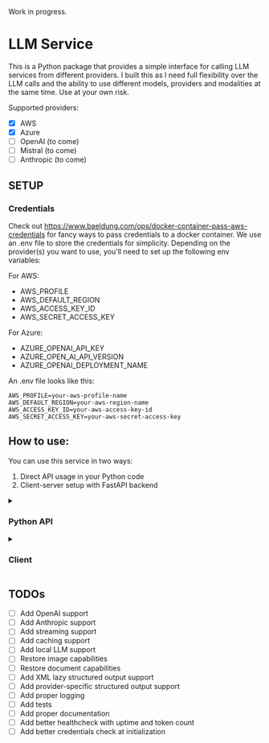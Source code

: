Work in progress.

# LLM Service

This is a Python package that provides a simple interface for calling LLM services from different providers. I built this as I need full flexibility over the LLM calls and the ability to use different models, providers and modalities at the same time. Use at your own risk.

Supported providers:
- [x] AWS
- [x] Azure
- [ ] OpenAI (to come)
- [ ] Mistral (to come)
- [ ] Anthropic (to come)

## SETUP

### Credentials 

Check out https://www.baeldung.com/ops/docker-container-pass-aws-credentials for fancy ways to pass credentials to a docker container.
We use an .env file to store the credentials for simplicity.
Depending on the provider(s) you want to use, you'll need to set up the following env variables:

For AWS:
- AWS_PROFILE
- AWS_DEFAULT_REGION 
- AWS_ACCESS_KEY_ID
- AWS_SECRET_ACCESS_KEY

For Azure:
- AZURE_OPENAI_API_KEY
- AZURE_OPEN_AI_API_VERSION
- AZURE_OPENAI_DEPLOYMENT_NAME


An .env file looks like this:

```
AWS_PROFILE=your-aws-profile-name
AWS_DEFAULT_REGION=your-aws-region-name
AWS_ACCESS_KEY_ID=your-aws-access-key-id
AWS_SECRET_ACCESS_KEY=your-aws-secret-access-key
```

## How to use:

You can use this service in two ways:

1. Direct API usage in your Python code
2. Client-server setup with FastAPI backend

<details> 
<summary><h3> Python API</h3></summary> 

The direct API allows you to interact with LLM providers without running a server. Here's a basic example:

```python
from llm_serv.providers.base import LLMRequest
from llm_serv.registry import REGISTRY
from llm_serv.api import get_llm_service
from llm_serv.conversation.conversation import Conversation

# List available providers and models
providers = REGISTRY.providers
models = REGISTRY.models

# Select a model and create service
model = REGISTRY.get_model(provider='AWS', name='claude-3-haiku')
llm_service = get_llm_service(model)

# Create conversation and request
conversation = Conversation.from_prompt("What's 1+1?")
request = LLMRequest(conversation=conversation)

# Get response
response = llm_service(request)
print(response.output)
```
For more details, see the complete example in examples/example_api.py.

</details>

<details> 
<summary><h3> Client</h3></summary> 

### Setup server

You can run the server either locally or using Docker.

<details> 
<summary><h4> Setup local instance</h4></summary> 

1. Install the package and its dependencies:

```bash
poetry install
```

2. Run the FastAPI server:
```bash
python -m llm_serv.server
```

3. The server will be available at `http://localhost:10000`.

</details>

<details> 
<summary><h4> Setup docker container</h4></summary> 

1. Build the Docker image:

```bash
docker build -t llm-service .
```

2. Run the container:
```bash
docker run -d \
-p 10000:10000 \
-e AWS_PROFILE=your-aws-profile-name \
-e AWS_DEFAULT_REGION=your-aws-region-name \
-e AWS_ACCESS_KEY_ID=your-aws-access-key-id \
-e AWS_SECRET_ACCESS_KEY=your-aws-secret-access-key \
llm-service
```

3. The server will be available at `http://localhost:10000`.

</details>

### Use the client

Here's a basic example of using the client:

```python
import asyncio
from llm_serv.client import LLMServiceClient
from llm_serv.conversation.conversation import Conversation
from llm_serv.providers.base import LLMRequest

async def main():
    # Initialize the client
    client = LLMServiceClient(host="localhost", port=10000)

    # List available providers and models
    providers = await client.list_providers()
    all_models = await client.list_models()

    # Set the model to use
    client.set_model(provider="AWS", name="claude-3-haiku")

    # Create and send a chat request
    conversation = Conversation.from_prompt("What's 1+1?")

    request = LLMRequest(conversation=conversation)

    response = await client.chat(request)
    
    print("Response:", response)

if __name__ == "__main__":
    asyncio.run(main())
```

For more details, see the complete example in ``examples/example_client.py``.

</details>


## TODOs

- [ ] Add OpenAI support
- [ ] Add Anthropic support
- [ ] Add streaming support
- [ ] Add caching support
- [ ] Add local LLM support 
- [ ] Restore image capabilities
- [ ] Restore document capabilities
- [ ] Add XML lazy structured output support
- [ ] Add provider-specific structured output support
- [ ] Add proper logging
- [ ] Add tests
- [ ] Add proper documentation
- [ ] Add better healthcheck with uptime and token count
- [ ] Add better credentials check at initialization
